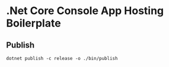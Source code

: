 # .Net Core Console App Hosting Boilerplate


## Publish
``
dotnet publish -c release -o ./bin/publish
``
